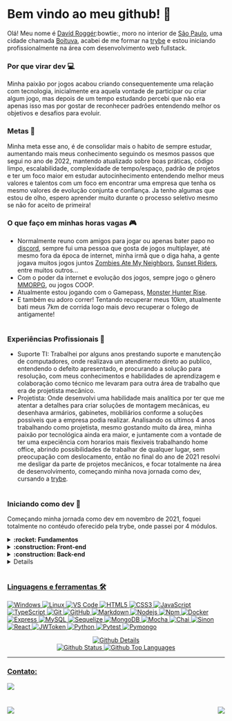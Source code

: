 # Bem vindo ao meu github! :wave:

Olá! Meu nome é [Davíd Roggér](https://www.linkedin.com/in/davidrogger/):bowtie:, moro no interior de [São Paulo](https://pt.wikipedia.org/wiki/S%C3%A3o_Paulo), uma cidade chamada [Boituva](https://www.boituva.sp.gov.br/), acabei de me formar na [trybe](https://www.betrybe.com/) e estou iniciando profissionalmente na área com desenvolvimento web fullstack.
### Por que virar dev :computer:

Minha paixão por jogos acabou criando consequentemente uma relação com tecnologia, inicialmente era aquela vontade de participar ou criar algum jogo, mas depois de um tempo estudando percebi que não era apenas isso mas por gostar de reconhecer padrões entendendo melhor os objetivos e desafios para evoluir.

### Metas :dart:

Minha meta esse ano, é de consolidar mais o habito de sempre estudar, aumentando mais meus conhecimento seguindo os mesmos passos que segui no ano de 2022, mantendo atualizado sobre boas práticas, código limpo, escalabilidade, complexidade de tempo/espaço, padrão de projetos e ter um foco maior em estudar autocinhecimento entendendo melhor meus valores e talentos com um foco em encontrar uma empresa que tenha os mesmo valores de evolução conjunta e confiança. Ja tenho algumas que estou de olho, espero aprender muito durante o processo seletivo mesmo se não for aceito de primeira!

### O que faço em minhas horas vagas :video_game:

- Normalmente reuno com amigos para jogar ou apenas bater papo no [discord](https://en.wikipedia.org/wiki/Discord), sempre fui uma pessoa que gosta de jogos multiplayer, até mesmo fora da época de internet, minha irmã que o diga haha, a gente jogava muitos jogos juntos [Zombies Ate My Neighbors](https://pt.wikipedia.org/wiki/Zombies_Ate_My_Neighbors), [Sunset Riders](https://pt.wikipedia.org/wiki/Sunset_Riders), entre muitos outros...
- Com o poder da internet e evolução dos jogos, sempre jogo o gênero [MMORPG](https://pt.wikipedia.org/wiki/MMORPG), ou jogos COOP.
- Atualmente estou jogando com o Gamepass, [Monster Hunter Rise](https://www.xbox.com/en-US/games/monster-hunter-rise).
- E também eu adoro correr! Tentando recuperar meus 10km, atualmente bati meus 7km de corrida logo mais devo recuperar o folego de antigamente!
#
### Experiências Profissionais :wrench:

- Suporte TI: Trabalhei por alguns anos prestando suporte e manutenção de computadores, onde realizava um atendimento direto ao publico, entendendo o defeito apresentado, e procurando a solução para resolução, com meus conhecimentos e habilidades de aprendizagem e colaboração como técnico me levaram para outra área de trabalho que era de projetista mecânico.
- Projetista: Onde desenvolvi uma habilidade mais analítica por ter que me atentar a detalhes para criar soluções de montagem mecânicas, eu desenhava armários, gabinetes, mobiliários conforme a soluções possiveis que a empresa podia realizar.
Analisando os ultimos 4 anos trabalhando como projetista, mesmo gostando muito da área, minha paixão por tecnológica ainda era maior, e juntamente com a vontade de ter uma expeciência com horarios mais flexiveis trabalhando home office, abrindo possibilidades de trabalhar de qualquer lugar, sem preocupação com deslocamento, então no final do ano de 2021 resolvi me desligar da parte de projetos mecânicos, e focar totalmente na área de desenvolvimento, começando minha nova jornada como dev, cursando a [trybe](https://www.betrybe.com/).

#
### Iniciando como dev :rocket:

Começando minha jornada como dev em novembro de 2021, foquei totalmente no contéudo oferecido pela trybe, onde passei por 4 módulos.

<details>
  <summary>
    <strong>
      :rocket: Fundamentos
    </strong>
  </summary>

  #
  Onde conheci o github e seu funcionamento, aprendi minha primeira linguagem, Javascript e aumentei o nível de lógica de programação, focando sempre em boas práticas, foi apresentando e executado o uso de testes como algo fundamental no dia a dia para desenvolver aplicações com mais qualidade.
  
  [Detalhes dos projetos de Fundamentos](https://github.com/davidrogger/trybe-fundamentos)
  #
</details>

<details>
  <summary>
    <strong>
      :construction: Front-end
    </strong>
  </summary>

  #
  Esse modulo foi focado em aprender o funcionamento da biblioteca React.js, por ser muito reconhecida e usada no mercado de trabalho, aprendi a utilizar ela usando classes inicialmente para ser apto há realizar manutenção caso me depare com algum legado futuramente e por ser mais complicada comparando com sua versão funcional. Durante esse modulo foi abordado conceitos básicos e noções de uso do Agile usando Scrum e Kanban nos projetos em grupo.
  
  [Detalhes dos projetos de Front-end](https://github.com/davidrogger/trybe-frontend)
   
  </div>  
  </details>

</details>

<details>
  <summary>
    <strong>
      :construction: Back-end
    </strong>
  </summary>

  #
  Aprendi sobre conteinerização usando Docker, e seus beneficios para garantir o funcionamento da aplicação em um ambiente de containers, foi o modulo mais longo e cansativo de todos modulos, por ter muito material teorico e conceitos, que pareciam muito confusos no começo, aprendi a desenvolver um código para back-end, robusto, usando Arquitetura de software seguindo padrão MSC, limpo, escalável usando banco de dados e realizando testes automátizados.

  [Detalhes dos projetos de Back-end](https://github.com/davidrogger/trybe-backend)

  <details>
    <summary>
      <strong>
        Projetos de Back-end
      </strong>
    </summary>
  <div>
   <ol>
      <li><a href="">Docker Todo-List</li>
      <li><a href="">All For One</li>
      <li><a href="">One For All</li>
      <li><a href="">Talker Manager</li>
      <li><a href="">Store Manager</li>
      <li><a href="">API de Blogs</li>
      <li><a href="">Trybesmith</li>
      <li><a href="">Trybers and Dragons</li>
      <li><a href="">TFC - Trybe Futebol Clube</li>
      <li><a href="">Commerce</li>
      <li><a href="">Car Shop</li>
      <li><a href="">App de Delivery</li>
   </ol>
   
  </div>

  
  </details>

  #
</details>

<details>
  <summary>
    <strong>
      :construction: Ciências da Computação
    </strong>
  </summary>

  #
  Foi iniciada uma nova linguagem, Python, padrões de projetos, raspagem de dados, complexidade de tempo e espaço com algoritmos e estrutura de dados, com alocamento de memória, funcionamento de pilhas, filas, conjuntos entre muitas outros conceitos e padrões.

  [Detalhes dos projetos de Ciência da Computação](https://github.com/davidrogger/trybe-cs)

  <details>
    <summary>
      <strong>
        Projetos de Ciências da Computação
      </strong>
    </summary>

  <div>
   <ol>
    <li><a href="https://github.com/davidrogger/trybe-project-job-insights">Job Insights</li>
    <li> <a href="https://github.com/davidrogger/trybe-project-inventory-report">Inventory Report</li>
    <li> <a href="https://github.com/davidrogger/trybe-project-tech-news">Tech News</li>
    <li> <a href="https://github.com/davidrogger/trybe-project-algorithms">Algorithms</li>
    <li> <a href="https://github.com/davidrogger/trybe-project-ting">TING - Trybe Is Not Google</li>
    <li> <a href="https://github.com/davidrogger/trybe-project-restaurant-orders">Restaurant Orders</li>
   </ol>
   
  </div>

  
  </details>

  #
</details>

#

###
### Linguagens e ferramentas 🛠

![Windows](http://img.shields.io/badge/-Windows-0078D6?style=flat-square&logo=windows&logoColor=ffffff)
![Linux](http://img.shields.io/badge/-Linux-ffb200?style=flat-square&logo=linux&logoColor=000000)
![VS Code](http://img.shields.io/badge/-VS%20Code-007ACC?style=flat-square&logo=visual-studio-code&logoColor=ffffff)
![HTML5](https://img.shields.io/badge/-HTML5-%23E44D27?style=flat-square&logo=html5&logoColor=ffffff)
![CSS3](https://img.shields.io/badge/-CSS3-%231572B6?style=flat-square&logo=css3)
![JavaScript](https://img.shields.io/badge/-JavaScript-%23F7DF1C?style=flat-square&logo=javascript&logoColor=000000&labelColor=%23F7DF1C&color=%23FFCE5A)
![TypeScript](https://img.shields.io/badge/-TypeScript-235a97?style=flat-square&logo=typescript&logoColor=ffffff)
![Git](https://img.shields.io/badge/-Git-%23F05032?style=flat-square&logo=git&logoColor=%23ffffff)
![GitHub](https://img.shields.io/badge/-GitHub-181717?style=flat-square&logo=github)
![Markdown](https://img.shields.io/badge/-Markdown-000000?style=flat-square&logo=markdown)
![Nodejs](https://img.shields.io/badge/-Nodejs-339933?style=flat-square&logo=Node.js&logoColor=ffffff)
![Npm](https://img.shields.io/badge/-npm-CB3837?style=flat-square&logo=npm)
![Docker](https://img.shields.io/badge/-Docker-003f8c?style=flat-square&logo=docker&logoColor=fff)
![Express](https://img.shields.io/badge/-Express-339999?style=flat-square&logo=express&logoColor=ffffff)
![MySQL](https://img.shields.io/badge/-MySQL-EAA221?style=flat-square&logo=mysql&logoColor=1e4c68)
![Sequelize](https://img.shields.io/badge/-Sequelize-02afef?style=flat-square&logo=sequelize&logoColor=ffffff)
![MongoDB](https://img.shields.io/badge/-MongoDB-b?style=flat-square&logo=MongoDB&logoColor=ffffff)
![Mocha](https://img.shields.io/badge/-Mocha-896446?style=flat-square&logo=mocha&logoColor=ffffff)
![Chai](https://img.shields.io/badge/-Chai-a40802?style=flat-square&logo=chai)
![Sinon](https://img.shields.io/badge/-Sinon-a0d3a4?style=flat-square&logo=sinon)
![React](https://img.shields.io/badge/-React.js-61DAFB?style=flat-square&logo=react&logoColor=ffffff)
![JWToken](https://img.shields.io/badge/-JWToken-000?style=flat-square&logo=jsonwebtokens&logoColor=d63aff)
![Python](https://img.shields.io/badge/-Python-%23F7DF1C?style=flat-square&logo=python)
![Pytest](https://img.shields.io/badge/-Pytest-fff?style=flat-square&logo=pytest)
![Pymongo](https://img.shields.io/badge/-Pymongo-b?style=flat-square&logo=Pymongo)


<div align="center">
    <img alt="Github Details" src="https://github-profile-summary-cards.vercel.app/api/cards/profile-details?username=davidrogger&theme=github_dark">
  <div align="center">
    <img alt="Github Status" src="https://github-profile-summary-cards.vercel.app/api/cards/stats?username=davidrogger&theme=github_dark">
    <img alt="Github Top Languages" src="https://github-profile-summary-cards.vercel.app/api/cards/repos-per-language?username=davidrogger&theme=github_dark">
  </div>
</div>
<hr>
<h3>Contato:</h3>
<div>
<a href="https://www.linkedin.com/in/davidrogger/" target="_blank"><img src="https://img.shields.io/badge/-LinkedIn-%230077B5?style=for-the-badge&logo=linkedin&logoColor=white" target="_blank"></a>
<h1 align="center">
  <img align="left" src="https://visitor-badge.laobi.icu/badge?page_id=davidrogger" />
  <img align="right" src="https://img.shields.io/github/followers/davidrogger?label=Follow&style=social" />
</h1>
</div>
